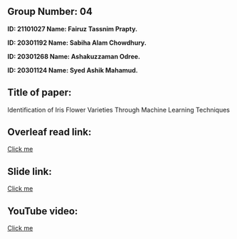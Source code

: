 ## Group Number: 04


**ID: 21101027 Name: Fairuz Tassnim Prapty.**

**ID: 20301192 Name: Sabiha Alam Chowdhury.**

**ID: 20301268 Name: Ashakuzzaman Odree.**

**ID: 20301124 Name: Syed Ashik Mahamud.**

## Title of paper:
Identification of Iris Flower Varieties Through Machine Learning Techniques

## Overleaf read link: 
<a href="https://www.overleaf.com/project/656c8cf465b548e4e238c3fd"> Click me</a>

## Slide link: 
<a href="https://docs.google.com/presentation/d/1-C2g6BqhMLPAX7t5s3a7mIkhSnlHpBUa47yj6KacNhM/edit#slide=id.g2a5a6c44ce4_1_158">Click me</a>

## YouTube video: 

<a href="https://youtu.be/meaoK1-AjDc">Click me</a>
